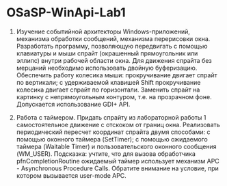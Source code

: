 # OSaSP-WinApi-Lab1
1. Изучение событийной архитекторы Windows-приложений, механизма обработки сообщений, механизма перерисовки окна.
Разработать программу, позволяющую передвигать с помощью клавиатуры и мыши спрайт (окрашенный прямоугольник или эллипс) внутри рабочей области окна. Для движения спрайта без мерцаний необходимо использовать двойную буферизацию.
Обеспечить работу колесика мыши: прокручивание двигает спрайт по вертикали; с удерживаемой клавишей Shift прокручивание колесика двигает спрайт по горизонтали.
Заменить спрайт на картинку с непрямоугольным контуром, т.е. на прозрачном фоне. Допускается использование GDI+ API.

2. Работа с таймером.
Придать спрайту из лабораторной работы 1 самостоятельное движение с отскоком от границ окна. Реализовать периодический пересчет координат спрайта двумя способами:
с помощью оконного таймера (SetTimer);
с помощью ожидаемого таймера (Waitable Timer) и пользовательского оконного сообщения (WM_USER). Подсказка: учтите, что для вызова обработчика pfnCompletionRoutine ожидаемый таймер использует механизм APC - Asynchronous Procedure Calls. Обратите внимание на условие, при котором вызывается user-mode APC.
